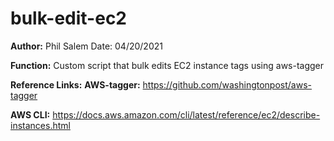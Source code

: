 # bulk-edit-ec2

**Author:** Phil Salem
Date: 04/20/2021

**Function:**
Custom script that bulk edits EC2 instance tags using aws-tagger

**Reference Links:**
**AWS-tagger:** https://github.com/washingtonpost/aws-tagger

**AWS CLI:** https://docs.aws.amazon.com/cli/latest/reference/ec2/describe-instances.html
